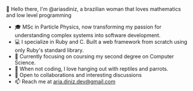 👋 Hello there, I'm @ariasdiniz, a brazilian woman that loves mathematics and low level programming

- 🎓 MSc in Particle Physics, now transforming my passion for understanding complex systems into software development.
- 💻 I specialize in Ruby and C. Built a web framework from scratch using only Ruby's standard library.
- 🌱 Currently focusing on coursing my second degree on Computer Science.
- 🐾 When not coding, I love hanging out with reptiles and parrots.
- 🤝 Open to collaborations and interesting discussions
- 📫 Reach me at aria.diniz.dev@gmail.com
